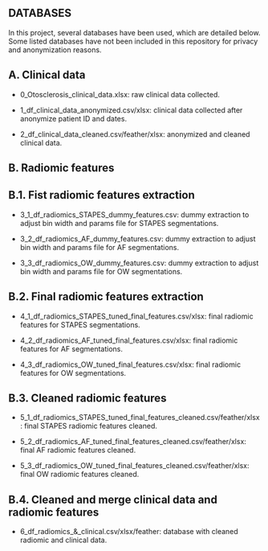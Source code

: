 
DATABASES
---------

In this project, several databases have been used, which are detailed below. Some listed databases have not been included in this repository for privacy and anonymization reasons.


A. Clinical data
----------------

- 0_Otosclerosis_clinical_data.xlsx: raw clinical data collected.

- 1_df_clinical_data_anonymized.csv/xlsx: clinical data collected after anonymize patient ID and dates.

- 2_df_clinical_data_cleaned.csv/feather/xlsx: anonymized and cleaned clinical data.



B. Radiomic features
--------------------


B.1. Fist radiomic features extraction
--------------------------------------

- 3_1_df_radiomics_STAPES_dummy_features.csv: dummy extraction to adjust bin width and params file for STAPES segmentations.

- 3_2_df_radiomics_AF_dummy_features.csv: dummy extraction to adjust bin width and params file for AF segmentations.

- 3_3_df_radiomics_OW_dummy_features.csv: dummy extraction to adjust bin width and params file for OW segmentations.



B.2. Final radiomic features extraction
---------------------------------------

- 4_1_df_radiomics_STAPES_tuned_final_features.csv/xlsx: final radiomic features for STAPES segmentations.

- 4_2_df_radiomics_AF_tuned_final_features.csv/xlsx: final radiomic features for AF segmentations.

- 4_3_df_radiomics_OW_tuned_final_features.csv/xlsx: final radiomic features for OW segmentations.



B.3. Cleaned radiomic features
------------------------------

- 5_1_df_radiomics_STAPES_tuned_final_features_cleaned.csv/feather/xlsx: final STAPES radiomic features cleaned.

- 5_2_df_radiomics_AF_tuned_final_features_cleaned.csv/feather/xlsx: final AF radiomic features cleaned.

- 5_3_df_radiomics_OW_tuned_final_features_cleaned.csv/feather/xlsx: final OW radiomic features cleaned.



B.4. Cleaned and merge clinical data and radiomic features
----------------------------------------------------------

- 6_df_radiomics_&_clinical.csv/xlsx/feather: database with cleaned radiomic and clinical data.

